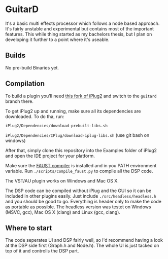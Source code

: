 # GuitarD

It's a basic multi effects processor which follows a node based approach.
It's fairly unstable and experimental but contains most of the important features.
This while thing started as my bachelors thesis, but I plan on developing it further to a point where it's useable.

## Builds
No pre-build Binaries yet.

## Compilation
To build a plugin you'll need [this fork of iPlug2](https://github.com/TobiasKozel/iPlug2) and switch to the `guitard` branch there.

To get iPlug2 up and running, make sure all its dependencies are downloaded. To do tha, run:

`iPlug2/Dependencies/download-prebuilt-libs.sh`

`iPlug2/Dependencies/IPlug/download-iplug-libs.sh` (use git bash on windows)

After that, simply clone this repository into the Examples folder of iPlug2 and open the IDE project for your platform.

Make sure the [FAUST compiler](https://github.com/grame-cncm/faust/releases) is installed and in you PATH environment variable. Run `./scripts/compile_faust.py` to compile all the DSP code.

The VST/AU plugin works on Windows and Mac OS X.

The DSP code can be compiled without iPlug and the GUI so it can be included in other plugins easily. Just include `./src/headless/headless.h` and you should be good to go. Everything is header only to make the code as portable as possible. The headless version was testet on Windows (MSVC, gcc), Mac OS X (clang) and Linux (gcc, clang).

## Where to start

The code seperates UI and DSP fairly well, so I'd recommend having a look at the DSP side first (Graph.h and Node.h). The whole UI is just tacked on top of it and controlls the DSP part.